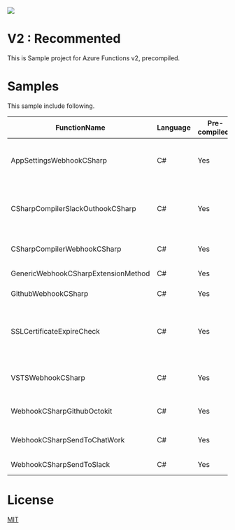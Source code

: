 ![](https://guitarrapc.visualstudio.com/_apis/public/build/definitions/7ded7c7f-85c4-4196-a2ad-92577231ccdb/3/badge)

# V2 : Recommented

This is Sample project for Azure Functions v2, precompiled.

# Samples

This sample include following.

FunctionName | Language | Pre-compiled? | Description
---- | ---- | ----  | ----
AppSettingsWebhookCSharp | C# | Yes | Reference ```Application Settings > App Setting``` of Web Apps Sample code.
CSharpCompilerSlackOuthookCSharp | C# | Yes | Slack C# Code Roslyn Evaluation Sample. (```@C#: Enumerable.Range(10, 20).Aggregate((x, y) => x + y)```)
CSharpCompilerWebhookCSharp | C# | Yes | Generic Webhook C# Code Roslyn Evaluation Sample.
GenericWebhookCSharpExtensionMethod | C# | Yes | Extension Method usage Sample code.
GithubWebhookCSharp | C# | Yes | Github Webhook Sample code.
SSLCertificateExpireCheck | C# | Yes | SSL Certificate Checker. Often introduce in AWS Lambda but you can do with C# + AzureFucntions, too! 
VSTSWebhookCSharp | C# | Yes | Visual Studio Team Service (VSTS) Webhook trigger Sample code.
WebhookCSharpGithubOctokit | C# | Yes | NuGet package reference sample for Octokit.
WebhookCSharpSendToChatWork | C# | Yes | Chatwork Notification Sample code.
WebhookCSharpSendToSlack | C# | Yes | Slack Notification Sample code.

# License

[MIT](https://github.com/guitarrapc/AzureFunctionsIntroduction/blob/master/LICENSE)
